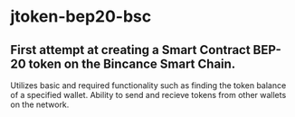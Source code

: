 # jtoken-bep20-bsc
First attempt at creating a Smart Contract BEP-20 token on the Bincance Smart Chain.
-
Utilizes basic and required functionality such as finding the token balance of a specified wallet. Ability to send and recieve tokens from other wallets on the network.

